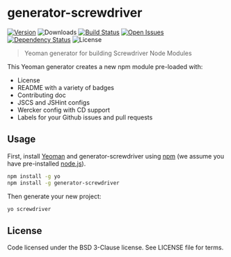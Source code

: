 # generator-screwdriver
[![Version][npm-image]][npm-url] ![Downloads][downloads-image] [![Build Status][status-image]][status-url] [![Open Issues][issues-image]][issues-url] [![Dependency Status][daviddm-image]][daviddm-url] ![License][license-image]

> Yeoman generator for building Screwdriver Node Modules

This Yeoman generator creates a new npm module pre-loaded with:
 - License
 - README with a variety of badges
 - Contributing doc
 - JSCS and JSHint configs
 - Wercker config with CD support
 - Labels for your Github issues and pull requests

## Usage

First, install [Yeoman](http://yeoman.io) and generator-screwdriver using [npm](https://www.npmjs.com/) (we assume you have pre-installed [node.js](https://nodejs.org/)).

```bash
npm install -g yo
npm install -g generator-screwdriver
```

Then generate your new project:

```bash
yo screwdriver
```

## License

Code licensed under the BSD 3-Clause license. See LICENSE file for terms.

[npm-image]: https://img.shields.io/npm/v/generator-screwdriver.svg
[npm-url]: https://npmjs.org/package/generator-screwdriver
[downloads-image]: https://img.shields.io/npm/dt/generator-screwdriver.svg
[license-image]: https://img.shields.io/npm/l/generator-screwdriver.svg
[issues-image]: https://img.shields.io/github/issues/screwdriver-cd/generator-screwdriver.svg
[issues-url]: https://github.com/screwdriver-cd/generator-screwdriver/issues
[status-image]: https://cd.screwdriver.cd/pipelines/a7519be0eeb8f81f865dc31c343b3f272b309408/badge
[status-url]: https://cd.screwdriver.cd/pipelines/a7519be0eeb8f81f865dc31c343b3f272b309408
[daviddm-image]: https://david-dm.org/screwdriver-cd/generator-screwdriver.svg?theme=shields.io
[daviddm-url]: https://david-dm.org/screwdriver-cd/generator-screwdriver
